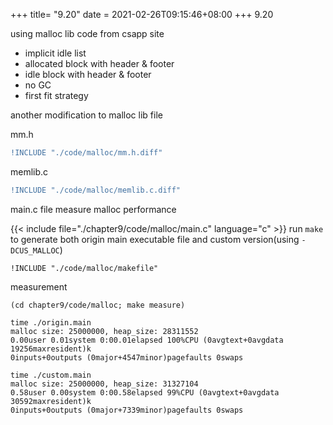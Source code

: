+++
title= "9.20"
date = 2021-02-26T09:15:46+08:00
+++
9.20

using malloc lib code from csapp site

- implicit idle list
- allocated block with header & footer
- idle block with header & footer
- no GC
- first fit strategy

another modification to malloc lib file

mm.h

```diff
!INCLUDE "./code/malloc/mm.h.diff"
```

memlib.c

```diff
!INCLUDE "./code/malloc/memlib.c.diff"
```


main.c file measure malloc performance

{{< include file="./chapter9/code/malloc/main.c" language="c" >}}
run `make` to generate both origin main executable file and custom version(using
`-DCUS_MALLOC`)

```make
!INCLUDE "./code/malloc/makefile"
```

measurement

    (cd chapter9/code/malloc; make measure)

    time ./origin.main
    malloc size: 25000000, heap_size: 28311552
    0.00user 0.01system 0:00.01elapsed 100%CPU (0avgtext+0avgdata 19256maxresident)k
    0inputs+0outputs (0major+4547minor)pagefaults 0swaps

    time ./custom.main
    malloc size: 25000000, heap_size: 31327104
    0.58user 0.00system 0:00.58elapsed 99%CPU (0avgtext+0avgdata 30592maxresident)k
    0inputs+0outputs (0major+7339minor)pagefaults 0swaps

